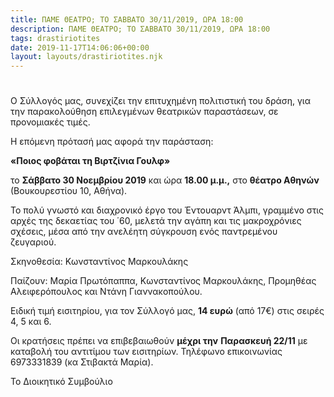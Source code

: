 ```yaml
---
title: ΠΑΜΕ ΘΕΑΤΡΟ; ΤΟ ΣΑΒΒΑΤΟ 30/11/2019, ΩΡΑ 18:00
description: ΠΑΜΕ ΘΕΑΤΡΟ; ΤΟ ΣΑΒΒΑΤΟ 30/11/2019, ΩΡΑ 18:00
tags: drastiriotites
date: 2019-11-17T14:06:06+00:00
layout: layouts/drastiriotites.njk
---
```


#

Ο Σύλλογός μας, συνεχίζει την επιτυχημένη πολιτιστική του δράση, για την παρακολούθηση επιλεγμένων θεατρικών παραστάσεων, σε προνομιακές τιμές.

Η επόμενη πρότασή μας αφορά την παράσταση:

**«Ποιος φοβάται τη Βιρτζίνια Γουλφ»**

το **Σάββατο 30 Νοεμβρίου 2019** και ώρα **18.00 μ.μ.,** στο **θέατρο Αθηνών** (Βουκουρεστίου 10, Αθήνα).

Το πολύ γνωστό και διαχρονικό έργο του Έντουαρντ Άλμπι, γραμμένο στις αρχές της δεκαετίας του ΄60, μελετά την αγάπη και τις μακροχρόνιες σχέσεις, μέσα από την ανελέητη σύγκρουση ενός παντρεμένου ζευγαριού.

Σκηνοθεσία: Κωνσταντίνος Μαρκουλάκης

Παίζουν: Μαρία Πρωτόπαππα, Κωνσταντίνος Μαρκουλάκης, Προμηθέας Αλειφερόπουλος και Ντάνη Γιαννακοπούλου.

Ειδική τιμή εισιτηρίου, για τον Σύλλογό μας, **14 ευρώ** (από 17€) στις σειρές 4, 5 και 6.

Οι κρατήσεις πρέπει να επιβεβαιωθούν **μέχρι την** **Παρασκευή 22/11** με καταβολή του αντιτίμου των εισιτηρίων. Τηλέφωνο επικοινωνίας 6973331839 (κα Στιβακτά Μαρία).

Το Διοικητικό Συμβούλιο

<!-- excerpt -->
